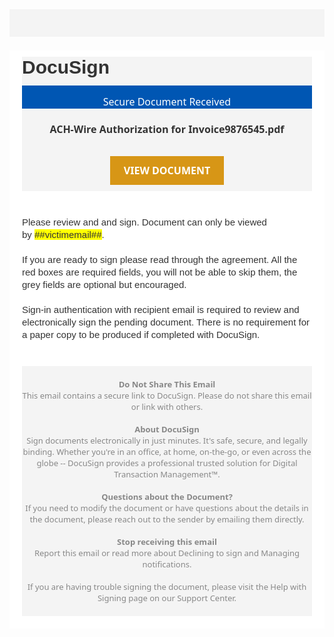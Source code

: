 <html>
<head>
<meta content="text/html; charset=ISO-8859-1"
http-equiv="content-type">
<title></title>
</head>
<body>
<div id="divRplyFwdMsg" dir="ltr"
style="border: 0px none ; margin: 0px; padding: 0px; font-style: normal; font-weight: 400; font-stretch: inherit; font-size: medium; line-height: inherit; font-family: &quot;Segoe UI&quot;,Tahoma,Geneva,Verdana,sans-serif; vertical-align: baseline; color: rgb(51, 51, 51); letter-spacing: normal; orphans: 2; text-align: start; text-indent: 0px; text-transform: none; widows: 2; word-spacing: 0px; white-space: normal; background-color: rgb(244, 244, 244);">
<div
style="border: 0px none ; margin: 0px; padding: 0px; font-style: inherit; font-variant: inherit; font-weight: inherit; font-stretch: inherit; font-size: inherit; line-height: inherit; font-family: &quot;Segoe UI&quot;,Tahoma,Geneva,Verdana,sans-serif; vertical-align: baseline; color: rgb(51, 51, 51); background-color: rgb(244, 244, 244);"><br
class="Apple-interchange-newline">
&nbsp;</div>
</div>
<div
style="border: 0px none ; margin: 0px; padding: 0px; font-style: normal; font-weight: 400; font-stretch: inherit; font-size: medium; line-height: inherit; font-family: &quot;Segoe UI Web (West European)&quot;,&quot;Segoe UI&quot;,-apple-system,BlinkMacSystemFont,Roboto,&quot;Helvetica Neue&quot;,sans-serif; vertical-align: baseline; color: rgb(0, 0, 0); letter-spacing: normal; orphans: 2; text-align: start; text-indent: 0px; text-transform: none; widows: 2; word-spacing: 0px; white-space: normal; background-color: rgb(244, 244, 244);">
<div
style="border: 0px none ; margin: 22px auto; padding: 10px 20px 20px; font-family: inherit; font-style: inherit; font-variant: inherit; font-weight: inherit; font-size: inherit; line-height: inherit; font-size-adjust: inherit; font-stretch: inherit; vertical-align: baseline; color: inherit; background-color: rgb(255, 255, 255); max-width: 700px;">
<div
style="border: 0px none ; margin: 0px; padding: 0px 0px 12px; font-style: inherit; font-variant: inherit; font-weight: inherit; font-stretch: inherit; font-size: 30px; line-height: inherit; font-family: &quot;Familjen Grotesk&quot;,sans-serif; vertical-align: baseline; color: rgb(51, 51, 51); background-color: rgb(244, 244, 244);"><span
style="border: 0px none ; margin: 0px; padding: 0px; font-style: inherit; font-variant: inherit; font-weight: 700; font-stretch: inherit; font-size: inherit; line-height: inherit; font-family: inherit; vertical-align: baseline; color: inherit;">DocuSign</span></div>
<div
style="border: 0px none ; margin: 0px; padding: 15px 0px 0px; font-family: inherit; font-style: inherit; font-variant: inherit; font-weight: inherit; font-size: inherit; line-height: inherit; font-size-adjust: inherit; font-stretch: inherit; vertical-align: baseline; color: inherit; background-color: rgb(0, 86, 179);">
<div
style="border: 0px none ; margin: 0px; padding: 0px; font-style: inherit; font-variant: inherit; font-weight: inherit; font-stretch: inherit; font-size: inherit; line-height: inherit; font-family: &quot;Segoe UI&quot;,Tahoma,Geneva,Verdana,sans-serif; vertical-align: baseline; color: rgb(255, 255, 255); text-align: center;">Secure
Document Received</div>
<div
style="border: 0px none ; margin: 0px; padding: 22px; font-style: inherit; font-variant: inherit; font-weight: inherit; font-stretch: inherit; font-size: inherit; line-height: inherit; font-family: &quot;Segoe UI&quot;,Tahoma,Geneva,Verdana,sans-serif; vertical-align: baseline; color: inherit; text-align: center; background-color: rgb(244, 244, 244);"><span
style="border: 0px none ; margin: 0px; padding: 0px; font-family: inherit; font-style: inherit; font-variant: inherit; font-weight: inherit; font-size: inherit; line-height: inherit; font-size-adjust: inherit; font-stretch: inherit; vertical-align: baseline; color: rgb(51, 51, 51);"><b>ACH-Wire Authorization for Invoice9876545.pdf
</b><br>
<br>
<br>
</span><span
style="border: 0px none ; margin: 0px; padding: 0px; font-family: inherit; font-style: inherit; font-variant: inherit; font-weight: inherit; font-size: inherit; line-height: inherit; font-size-adjust: inherit; font-stretch: inherit; vertical-align: baseline; color: rgb(255, 255, 255); background-color: rgb(215, 150, 22);"><b><a
href=""
id="OWA03882727-91dc-041f-1ab6-349bb50a5363"
class="x_button OWAAutoLink" data-auth="NotApplicable"
style="border: 0px none ; margin: 22px 0px; padding: 12px 22px; font-family: inherit; font-style: inherit; font-variant: inherit; font-weight: inherit; font-size: inherit; line-height: inherit; font-size-adjust: inherit; font-stretch: inherit; vertical-align: baseline; color: rgb(255, 255, 255); text-decoration: none; background-color: rgb(215, 150, 22); text-align: center;">VIEW
DOCUMENT</a></b></span></div>
<div
style="border: 0px none ; margin: 0px; padding: 40px 0px; font-style: inherit; font-variant: inherit; font-weight: inherit; font-stretch: inherit; font-size: 15px; line-height: inherit; font-family: Helvetica,Arial,&quot;Sans Serif&quot;,serif,EmojiFont; vertical-align: baseline; color: rgb(51, 51, 51); text-align: left; background-color: white;"><span
style="border: 0px none ; margin: 0px; padding: 0px; font-style: inherit; font-variant: inherit; font-weight: inherit; font-stretch: inherit; font-size: inherit; line-height: 20px; font-family: inherit; vertical-align: baseline; color: inherit;">Please
review and and sign. Document can only be viewed by<span>&nbsp;</span></span><span
style="border: 0px none ; margin: 0px; padding: 0px; font-style: inherit; font-variant: inherit; font-weight: inherit; font-stretch: inherit; font-size: inherit; line-height: 20px; font-family: inherit; vertical-align: baseline; color: inherit; background-color: rgb(255, 255, 0);">##victimemail##</span><span
style="border: 0px none ; margin: 0px; padding: 0px; font-style: inherit; font-variant: inherit; font-weight: inherit; font-stretch: inherit; font-size: inherit; line-height: 20px; font-family: inherit; vertical-align: baseline; color: inherit;">.<br>
<br>
If you are ready to sign please read through the agreement. All the red
boxes are required fields, you will not be able to skip them, the grey
fields are optional but encouraged. &nbsp;<br>
<br>
Sign-in authentication with recipient email is required to review and
electronically sign the pending document. There is no requirement for a
paper copy to be produced if completed with DocuSign.</span></div>
<div
style="border: 0px none ; margin: 0px; padding: 20px 0px; font-family: inherit; font-style: inherit; font-variant: inherit; font-weight: inherit; font-size: inherit; line-height: inherit; font-size-adjust: inherit; font-stretch: inherit; vertical-align: baseline; color: inherit; background-color: rgb(244, 244, 244);">
<div
style="border: 0px none ; margin: 0px; padding: 0px; font-style: inherit; font-variant: inherit; font-weight: inherit; font-stretch: inherit; font-size: 13px; line-height: inherit; font-family: &quot;Segoe UI&quot;,Tahoma,Geneva,Verdana,sans-serif; vertical-align: baseline; color: rgb(136, 136, 136); text-align: center;"><b>Do
Not Share This Email</b><br>
This email contains a secure link to DocuSign. Please do not share this
email or link with others.<br>
<br>
<b>About DocuSign</b><br>
Sign documents electronically in just minutes. It's safe, secure, and
legally binding. Whether you're in an office, at home, on-the-go, or
even across the globe -- DocuSign provides a professional trusted
solution for Digital Transaction Management™.<br>
<br>
<b>Questions about the Document?</b><br>
If you need to modify the document or have questions about the details
in the document, please reach out to the sender by emailing them
directly.<br>
<br>
<b>Stop receiving this email</b><br>
Report this email&nbsp;or read more about&nbsp;Declining to
sign&nbsp;and&nbsp;Managing notifications.<br>
<br>
If you are having trouble signing the document, please visit
the&nbsp;Help with Signing&nbsp;page on our&nbsp;Support Center.</div>
</div>
</div>
</div>
</div>
</body>
</html>
